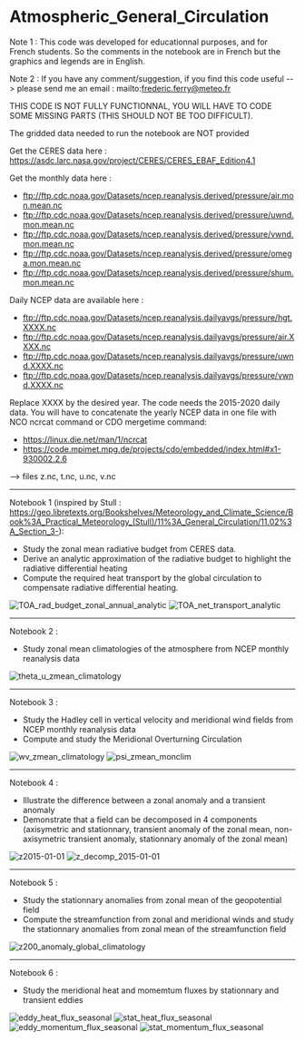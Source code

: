 # Atmospheric_General_Circulation

Note 1 : This code was developed for educationnal purposes, and for French students. So the comments in the notebook are in French but the graphics and legends are in English.

Note 2 : If you have any comment/suggestion, if you find this code useful --> please send me an email : mailto:frederic.ferry@meteo.fr

THIS CODE IS NOT FULLY FUNCTIONNAL, YOU WILL HAVE TO CODE SOME MISSING PARTS (THIS SHOULD NOT BE TOO DIFFICULT).

The gridded data needed to run the notebook are NOT provided

Get the CERES data here : https://asdc.larc.nasa.gov/project/CERES/CERES_EBAF_Edition4.1

Get the monthly data here :
- ftp://ftp.cdc.noaa.gov/Datasets/ncep.reanalysis.derived/pressure/air.mon.mean.nc
- ftp://ftp.cdc.noaa.gov/Datasets/ncep.reanalysis.derived/pressure/uwnd.mon.mean.nc
- ftp://ftp.cdc.noaa.gov/Datasets/ncep.reanalysis.derived/pressure/vwnd.mon.mean.nc
- ftp://ftp.cdc.noaa.gov/Datasets/ncep.reanalysis.derived/pressure/omega.mon.mean.nc
- ftp://ftp.cdc.noaa.gov/Datasets/ncep.reanalysis.derived/pressure/shum.mon.mean.nc

Daily NCEP data are available here :
- ftp://ftp.cdc.noaa.gov/Datasets/ncep.reanalysis.dailyavgs/pressure/hgt.XXXX.nc
- ftp://ftp.cdc.noaa.gov/Datasets/ncep.reanalysis.dailyavgs/pressure/air.XXXX.nc
- ftp://ftp.cdc.noaa.gov/Datasets/ncep.reanalysis.dailyavgs/pressure/uwnd.XXXX.nc
- ftp://ftp.cdc.noaa.gov/Datasets/ncep.reanalysis.dailyavgs/pressure/vwnd.XXXX.nc

Replace XXXX by the desired year. The code needs the 2015-2020 daily data. You will have to concatenate the yearly NCEP data in one file with NCO ncrcat command or CDO mergetime command:
- https://linux.die.net/man/1/ncrcat
- https://code.mpimet.mpg.de/projects/cdo/embedded/index.html#x1-930002.2.6

--> files z.nc, t.nc, u.nc, v.nc

--------------------------------------------------------------------------------------------------------------------------------------------------

Notebook 1 (inspired by Stull : https://geo.libretexts.org/Bookshelves/Meteorology_and_Climate_Science/Book%3A_Practical_Meteorology_(Stull)/11%3A_General_Circulation/11.02%3A_Section_3-):
- Study the zonal mean radiative budget from CERES data.
- Derive an analytic approximation of the radiative budget to highlight the radiative differential heating
- Compute the required heat transport by the global circulation to compensate radiative differential heating.

![TOA_rad_budget_zonal_annual_analytic](https://user-images.githubusercontent.com/76565450/196165672-c83ad076-ba6a-4d8d-8cfe-d072f65c5645.png)
![TOA_net_transport_analytic](https://user-images.githubusercontent.com/76565450/196167592-85b7adb2-03a3-4783-b2f7-99496103b92b.png)


--------------------------------------------------------------------------------------------------------------------------------------------------

Notebook 2 : 
- Study zonal mean climatologies of the atmosphere from NCEP monthly reanalysis data

![theta_u_zmean_climatology](https://user-images.githubusercontent.com/76565450/196964611-b008b0eb-b826-4b67-bfad-30d54765d525.png)

--------------------------------------------------------------------------------------------------------------------------------------------------

Notebook 3 : 
- Study the Hadley cell in vertical velocity and meridional wind fields from NCEP monthly reanalysis data
- Compute and study the Meridional Overturning Circulation

![wv_zmean_climatology](https://user-images.githubusercontent.com/76565450/196170449-a76bd9a9-49c4-4d76-8538-26b0f9c1c12f.png)
![psi_zmean_monclim](https://user-images.githubusercontent.com/76565450/162641912-96dcc725-e629-459b-b416-d241c12bb801.gif)

--------------------------------------------------------------------------------------------------------------------------------------------------

Notebook 4 :
- Illustrate the difference between a zonal anomaly and a transient anomaly
- Demonstrate that a field can be decomposed in 4 components (axisymetric and stationnary, transient anomaly of the zonal mean, non-axisymetric transient anomaly, stationnary anomaly of the zonal mean)

![z2015-01-01](https://user-images.githubusercontent.com/76565450/196910830-f5da86aa-c549-409c-91a3-10c6705d6963.png)
![z_decomp_2015-01-01](https://user-images.githubusercontent.com/76565450/196910873-a84fdbd7-37b5-4749-a6a2-bbfea19baf39.png)

--------------------------------------------------------------------------------------------------------------------------------------------------

Notebook 5 :
- Study the stationnary anomalies from zonal mean of the geopotential field
- Compute the streamfunction from zonal and meridional winds and study the stationnary anomalies from zonal mean of the streamfunction field

![z200_anomaly_global_climatology](https://user-images.githubusercontent.com/76565450/196910933-07f50dee-e194-4ae7-bf15-252945121e77.png)

--------------------------------------------------------------------------------------------------------------------------------------------------

Notebook 6 :
- Study the meridional heat and momemtum fluxes by stationnary and transient eddies

![eddy_heat_flux_seasonal](https://user-images.githubusercontent.com/76565450/196911112-fe611049-dbd3-473c-82f5-85d934a39076.png)
![stat_heat_flux_seasonal](https://user-images.githubusercontent.com/76565450/196911251-04d063fc-6aae-4da8-828a-c9cb85627920.png)
![eddy_momentum_flux_seasonal](https://user-images.githubusercontent.com/76565450/196969408-565af054-856f-442c-b980-edc088ab600e.png)
![stat_momentum_flux_seasonal](https://user-images.githubusercontent.com/76565450/196969490-36af6c18-98e6-483c-90f4-8a6f906df080.png)

